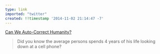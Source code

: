 ```yaml
---
type: link
imported: "twitter"
created: !!timestamp '2014-11-02 21:14:47 -7'
---
```

[Can We Auto-Correct Humanity?](https://www.youtube.com/watch?v=dRl8EIhrQjQ)

> Did you know the average persons spends 4 years of his life looking down at a cell phone?
